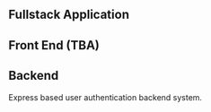 Fullstack Application
---------------------
Front End (TBA)
---------------
Backend
-------
Express based user authentication backend system.
